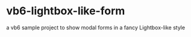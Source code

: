 vb6-lightbox-like-form
======================

a vb6 sample project to show modal forms in a fancy Lightbox-like style